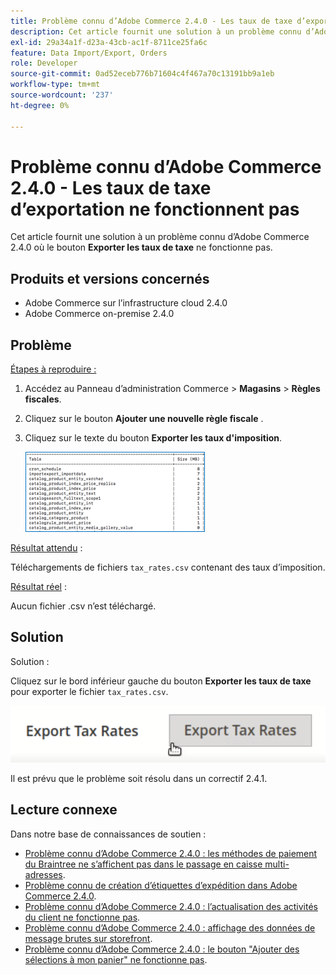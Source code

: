 ```yaml
---
title: Problème connu d’Adobe Commerce 2.4.0 - Les taux de taxe d’exportation ne fonctionnent pas
description: Cet article fournit une solution à un problème connu d’Adobe Commerce 2.4.0 qui fait que le bouton **Exporter les taux de taxe** ne fonctionne pas.
exl-id: 29a34a1f-d23a-43cb-ac1f-8711ce25fa6c
feature: Data Import/Export, Orders
role: Developer
source-git-commit: 0ad52eceb776b71604c4f467a70c13191bb9a1eb
workflow-type: tm+mt
source-wordcount: '237'
ht-degree: 0%

---
```


# Problème connu d’Adobe Commerce 2.4.0 - Les taux de taxe d’exportation ne fonctionnent pas

Cet article fournit une solution à un problème connu d’Adobe Commerce 2.4.0 où le bouton **Exporter les taux de taxe** ne fonctionne pas.

## Produits et versions concernés

* Adobe Commerce sur l’infrastructure cloud 2.4.0
* Adobe Commerce on-premise 2.4.0

## Problème

<u>Étapes à reproduire :</u>

1. Accédez au Panneau d’administration Commerce > **Magasins** > **Règles fiscales**.
1. Cliquez sur le bouton **Ajouter une nouvelle règle fiscale** .
1. Cliquez sur le texte du bouton **Exporter les taux d&#39;imposition**.

   ![magento_export_tax_rates.png](assets/mceclip0.png)

<u>Résultat attendu</u> :

Téléchargements de fichiers `tax_rates.csv` contenant des taux d’imposition.

<u>Résultat réel</u> :

Aucun fichier .csv n’est téléchargé.

## Solution

Solution :

Cliquez sur le bord inférieur gauche du bouton **Exporter les taux de taxe** pour exporter le fichier `tax_rates.csv`.

![magento_export_tax_rates.png](assets/mceclip1.png)

Il est prévu que le problème soit résolu dans un correctif 2.4.1.

## Lecture connexe

Dans notre base de connaissances de soutien :

* [Problème connu d’Adobe Commerce 2.4.0 : les méthodes de paiement du Braintree ne s’affichent pas dans le passage en caisse multi-adresses](/help/troubleshooting/payments/magento-2-4-0-braintree-not-in-multiple-addresses-checkout.md).
* [ Problème connu de création d’étiquettes d’expédition dans Adobe Commerce 2.4.0](/help/troubleshooting/known-issues-patches-attached/shipping-labels-creation-known-issue-in-magento-2-4-0.md).
* [Problème connu d’Adobe Commerce 2.4.0 : l’actualisation des activités du client ne fonctionne pas](/help/troubleshooting/miscellaneous/magento-2-4-0-refresh-on-customer-activities-does-not-work.md).
* [Problème connu d’Adobe Commerce 2.4.0 : affichage des données de message brutes sur storefront](/help/troubleshooting/storefront/magento-2-4-0-issue-storefront-raw-message-data-display.md).
* [Problème connu d’Adobe Commerce 2.4.0 : le bouton &quot;Ajouter des sélections à mon panier&quot; ne fonctionne pas](/help/troubleshooting/miscellaneous/magento-2-4-0-add-selections-to-my-cart-does-not-work.md).
